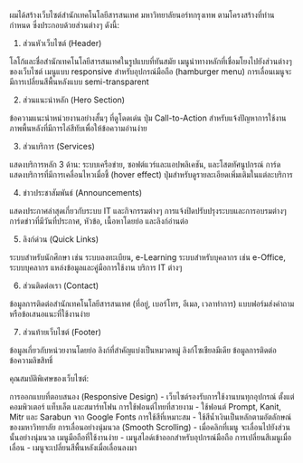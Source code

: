 ผมได้สร้างเว็บไซต์สำนักเทคโนโลยีสารสนเทศ มหาวิทยาลัยนอร์ทกรุงเทพ ตามโครงสร้างที่ท่านกำหนด ซึ่งประกอบด้วยส่วนต่างๆ ดังนี้:
1. ส่วนหัวเว็บไซต์ (Header)

โลโก้และชื่อสำนักเทคโนโลยีสารสนเทศในรูปแบบที่ทันสมัย
เมนูนำทางหลักที่เชื่อมโยงไปยังส่วนต่างๆ ของเว็บไซต์
เมนูแบบ responsive สำหรับอุปกรณ์มือถือ (hamburger menu)
การเลื่อนเมนูจะมีการเปลี่ยนสีพื้นหลังแบบ semi-transparent

2. ส่วนแนะนำหลัก (Hero Section)

ข้อความแนะนำหน่วยงานอย่างสั้นๆ ที่ดูโดดเด่น
ปุ่ม Call-to-Action สำหรับแจ้งปัญหาการใช้งาน
ภาพพื้นหลังที่มีการไล่สีทับเพื่อให้ข้อความอ่านง่าย

3. ส่วนบริการ (Services)

แสดงบริการหลัก 3 ด้าน: ระบบเครือข่าย, ซอฟต์แวร์และแอปพลิเคชัน, และโสตทัศนูปกรณ์
การ์ดแสดงบริการที่มีการเคลื่อนไหวเมื่อชี้ (hover effect)
ปุ่มสำหรับดูรายละเอียดเพิ่มเติมในแต่ละบริการ

4. ข่าวประชาสัมพันธ์ (Announcements)

แสดงประกาศล่าสุดเกี่ยวกับระบบ IT และกิจกรรมต่างๆ
การแจ้งปิดปรับปรุงระบบและการอบรมต่างๆ
การ์ดข่าวที่มีวันที่ประกาศ, หัวข้อ, เนื้อหาโดยย่อ และลิงก์อ่านต่อ

5. ลิงก์ด่วน (Quick Links)

ระบบสำหรับนักศึกษา เช่น ระบบลงทะเบียน, e-Learning
ระบบสำหรับบุคลากร เช่น e-Office, ระบบบุคลากร
แหล่งข้อมูลและคู่มือการใช้งาน
บริการ IT ต่างๆ

6. ส่วนติดต่อเรา (Contact)

ข้อมูลการติดต่อสำนักเทคโนโลยีสารสนเทศ (ที่อยู่, เบอร์โทร, อีเมล, เวลาทำการ)
แบบฟอร์มส่งคำถามหรือข้อเสนอแนะที่ใช้งานง่าย

7. ส่วนท้ายเว็บไซต์ (Footer)

ข้อมูลเกี่ยวกับหน่วยงานโดยย่อ
ลิงก์ที่สำคัญแบ่งเป็นหมวดหมู่
ลิงก์โซเชียลมีเดีย
ข้อมูลการติดต่อ
ข้อความลิขสิทธิ์

คุณสมบัติพิเศษของเว็บไซต์:

การออกแบบที่ตอบสนอง (Responsive Design) - เว็บไซต์รองรับการใช้งานบนทุกอุปกรณ์ ตั้งแต่คอมพิวเตอร์ แท็บเล็ต และสมาร์ทโฟน
การใช้ฟอนต์ไทยที่สวยงาม - ใช้ฟอนต์ Prompt, Kanit, Mitr และ Sarabun จาก Google Fonts
การใช้สีที่เหมาะสม - ใช้สีน้ำเงินเป็นหลักตามอัตลักษณ์ของมหาวิทยาลัย
การเลื่อนอย่างนุ่มนวล (Smooth Scrolling) - เมื่อคลิกที่เมนู จะเลื่อนไปยังส่วนนั้นอย่างนุ่มนวล
เมนูมือถือที่ใช้งานง่าย - เมนูสไลด์เข้าออกสำหรับอุปกรณ์มือถือ
การเปลี่ยนสีเมนูเมื่อเลื่อน - เมนูจะเปลี่ยนสีพื้นหลังเมื่อเลื่อนลงมา

